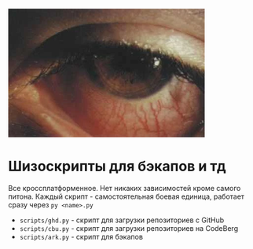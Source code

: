 ![](/assets/RedEye.webp)

# Шизоскрипты для бэкапов и тд

Все кроссплатформенное. Нет никаких зависимостей кроме самого питона. Каждый скрипт - самостоятельная боевая единица, работает сразу через `py <name>.py`

- `scripts/ghd.py` - скрипт для загрузки репозиториев с GitHub
- `scripts/cbu.py` - скрипт для загрузки репозиториев на CodeBerg
- `scripts/ark.py` - скрипт для бэкапов